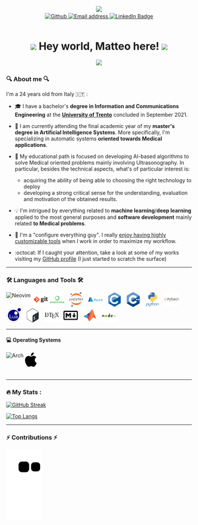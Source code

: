<div id="header" align="center">
  <img src="https://media.giphy.com/media/zhYSVCirREeIZtONCI/giphy.gif" width="120"/>
</div>

<div id="badges" align="center">
  <a href="https://github.com/MatteoGuglielmi-tech">
    <img src="https://img.shields.io/badge/GitHub-100000?style=for-the-badge&logo=github&logoColor=white" alt="Github"/>
  </a>
 <a href="mailto:matteo.guglielmi.ma.gu@gmail.com">
    <img  src="https://img.shields.io/badge/Gmail-D14836?style=for-the-badge&logo=gmail&logoColor=white" alt="Email address" />
  </a>
  <a href="https://www.linkedin.com/feed/">
    <img src="https://img.shields.io/badge/LinkedIn-blue?style=for-the-badge&logo=linkedin&logoColor=white" alt="LinkedIn Badge"/>
  </a>
</div>

<div id="viewers" align="center">
    <img src="https://komarev.com/ghpvc/?username=MatteoGuglielmi-tech&style=flat-square&color=blueviolet" alt=""/>
</div>

<h1 align="center">
  <img src="https://media.giphy.com/media/hvRJCLFzcasrR4ia7z/giphy.gif" width="30px"/>
  Hey world, Matteo here!
  <img src="https://media.giphy.com/media/hvRJCLFzcasrR4ia7z/giphy.gif" width="30px"/>
</h1>

<div id="aboutme" align="center">
  <img src="https://media.giphy.com/media/7VbylXpV9aM2wR0uxj/giphy.gif" width="150"/>
</div>

### :mag: About me :mag:

I'm a 24 years old from Italy :it: :

- :mortar_board: I have a bachelor's **degree in Information and Communications Engineering** at the [**University of Trento**](https://www.unitn.it/) concluded in September 2021.

- :construction: I am currently attending the final academic year of my **master's degree in Artificial Intelligence Systems**. More specifically, I'm specializing in automatic systems **oriented towards Medical applications**.

- :dart: My educational path is focused on developing AI-based algorithms to solve Medical oriented problems mainly involving Ultrasonography. In particular, besides the technical aspects, what's of particular interest is:

  - acquiring the ability of being able to choosing the right technology to deploy
  - developing a strong critical sense for the understanding, evaluation and motivation of the obtained results.

- :bulb: I'm intrigued by everything related to **machine learning**/**deep learning** applied to the most general purposes and **software development** mainly related **to Medical problems**.

- :art: I'm a "configure everything guy". I really <u>enjoy having highly customizable tools</u> when I work in order to maximize my workflow.

- :octocat: If I caught your attention, take a look at some of my works visiting my [GitHub profile](https://github.com/MatteoGuglielmi-tech?tab=repositories) (I just started to scratch the surface)

---

### :hammer_and_wrench: Languages and Tools :hammer_and_wrench:

<div id="tools">
  <a href="https://neovim.io/" target="_blank"> <img align="left" src="https://neovim.io/logos/neovim-mark-flat.png" title="Neovim" height="40px"/> </a> &nbsp;
  <img src="https://github.com/devicons/devicon/blob/master/icons/git/git-original-wordmark.svg" title="Git" \*\*title="Git" width="40" height="40"/>
  <img src="https://github.com/devicons/devicon/blob/master/icons/anaconda/anaconda-original-wordmark.svg" title="Anaconda" height="40px"/> &nbsp;
  <img src="https://github.com/devicons/devicon/blob/master/icons/jupyter/jupyter-original-wordmark.svg" title="Jupyter" height="40px"/> &nbsp;
  <img src="https://github.com/devicons/devicon/blob/master/icons/azure/azure-original-wordmark.svg" title="Azure" height="40px"/> &nbsp;
  <img src="https://github.com/devicons/devicon/blob/master/icons/c/c-original.svg" title="C" height="40px"/> &nbsp;
  <img src="https://github.com/devicons/devicon/blob/master/icons/cplusplus/cplusplus-original.svg" title="Cpp" height="40px"/> &nbsp;
  <img src="https://github.com/devicons/devicon/blob/master/icons/python/python-original-wordmark.svg" title="Python" height="40px"/> &nbsp;
  <img src="https://github.com/devicons/devicon/blob/master/icons/pytorch/pytorch-original-wordmark.svg" title="Pytorch" height="40px"/> &nbsp;
  <img src="https://github.com/devicons/devicon/blob/master/icons/lua/lua-original-wordmark.svg" title="Lua" height="40px"/> &nbsp;
  <img src="https://github.com/devicons/devicon/blob/master/icons/bash/bash-original.svg" title="Bash" height="40px"/> &nbsp;
  <img src="https://github.com/devicons/devicon/blob/master/icons/latex/latex-original.svg" title="LaTex" height="40px"/> &nbsp;
  <img src="https://github.com/devicons/devicon/blob/master/icons/markdown/markdown-original.svg" title="Markdown" height="40px"/> &nbsp;
  <img src="https://github.com/devicons/devicon/blob/master/icons/matlab/matlab-original.svg" title="Matlab" height="40px"/> &nbsp;
  <img src="https://github.com/devicons/devicon/blob/master/icons/nodejs/nodejs-original-wordmark.svg" title="NodeJS" width="40px"/>
</div>

---

#### :computer: Operating Systems

<div id="SO">
  <img src="https://github.com/devicons/devicon/blob/master/icons/apple/apple-original.svg" title="Apple macOS" width="40px"/>
  <a href="https://archlinux.org/" target="_blank"> <img align="left" src="https://archlinux.org/static/logos/archlinux-logo-dark-scalable.518881f04ca9.svg" alt="Arch" height="40px"/> </a>
</div>

</br>

---

### :fire: My Stats :

[![GitHub Streak](https://github-readme-streak-stats.herokuapp.com?user=MatteoGuglielmi-tech&theme=tokyonight-duo)](https://git.io/streak-stats)

[![Top Langs](https://github-readme-stats.vercel.app/api/top-langs/?username=MatteoGuglielmi-tech&layout=compact&theme=vision-friendly-dark)](https://github.com/anuraghazra/github-readme-stats)

---

### :zap: Contributions :zap:

![Snake animation](https://github.com/MatteoGuglielmi-tech/MatteoGuglielmi-tech/blob/output/github-contribution-grid-snake.svg)
